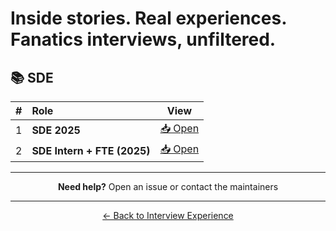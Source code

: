 # Inside stories. Real experiences. Fanatics interviews, unfiltered.

## 📚 SDE

<div align="center">

| # | Role                             |                                            View                                            |
|:-:|:---------------------------------|:--------------------------------------------------------------------------------------------:|
| 1 | **SDE 2025**                     | [📥 Open](./Fanatics_Exp1) |
| 2 | **SDE Intern + FTE (2025)**      | [📥 Open](./Fanatics_Exp2) |

</div>

<div align="center">

---

**Need help?** Open an issue or contact the maintainers

---
[← Back to Interview Experience](../)

</div>
    